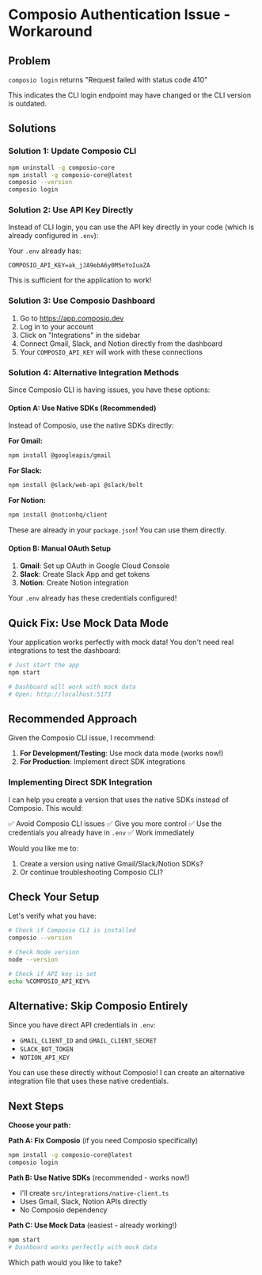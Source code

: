 # Composio Authentication Issue - Workaround

## Problem
`composio login` returns "Request failed with status code 410"

This indicates the CLI login endpoint may have changed or the CLI version is outdated.

## Solutions

### Solution 1: Update Composio CLI
```bash
npm uninstall -g composio-core
npm install -g composio-core@latest
composio --version
composio login
```

### Solution 2: Use API Key Directly
Instead of CLI login, you can use the API key directly in your code (which is already configured in `.env`):

Your `.env` already has:
```env
COMPOSIO_API_KEY=ak_jJA9ebA6y0M5eYoIuaZA
```

This is sufficient for the application to work!

### Solution 3: Use Composio Dashboard
1. Go to https://app.composio.dev
2. Log in to your account
3. Click on "Integrations" in the sidebar
4. Connect Gmail, Slack, and Notion directly from the dashboard
5. Your `COMPOSIO_API_KEY` will work with these connections

### Solution 4: Alternative Integration Methods

Since Composio CLI is having issues, you have these options:

#### Option A: Use Native SDKs (Recommended)
Instead of Composio, use the native SDKs directly:

**For Gmail:**
```bash
npm install @googleapis/gmail
```

**For Slack:**
```bash
npm install @slack/web-api @slack/bolt
```

**For Notion:**
```bash
npm install @notionhq/client
```

These are already in your `package.json`! You can use them directly.

#### Option B: Manual OAuth Setup
1. **Gmail**: Set up OAuth in Google Cloud Console
2. **Slack**: Create Slack App and get tokens
3. **Notion**: Create Notion integration

Your `.env` already has these credentials configured!

## Quick Fix: Use Mock Data Mode

Your application works perfectly with mock data! You don't need real integrations to test the dashboard:

```bash
# Just start the app
npm start

# Dashboard will work with mock data
# Open: http://localhost:5173
```

## Recommended Approach

Given the Composio CLI issue, I recommend:

1. **For Development/Testing**: Use mock data mode (works now!)
2. **For Production**: Implement direct SDK integrations

### Implementing Direct SDK Integration

I can help you create a version that uses the native SDKs instead of Composio. This would:

✅ Avoid Composio CLI issues
✅ Give you more control
✅ Use the credentials you already have in `.env`
✅ Work immediately

Would you like me to:
1. Create a version using native Gmail/Slack/Notion SDKs?
2. Or continue troubleshooting Composio CLI?

## Check Your Setup

Let's verify what you have:

```bash
# Check if Composio CLI is installed
composio --version

# Check Node version
node --version

# Check if API key is set
echo %COMPOSIO_API_KEY%
```

## Alternative: Skip Composio Entirely

Since you have direct API credentials in `.env`:
- `GMAIL_CLIENT_ID` and `GMAIL_CLIENT_SECRET`
- `SLACK_BOT_TOKEN`
- `NOTION_API_KEY`

You can use these directly without Composio! I can create an alternative integration file that uses these native credentials.

## Next Steps

**Choose your path:**

**Path A: Fix Composio** (if you need Composio specifically)
```bash
npm install -g composio-core@latest
composio login
```

**Path B: Use Native SDKs** (recommended - works now!)
- I'll create `src/integrations/native-client.ts`
- Uses Gmail, Slack, Notion APIs directly
- No Composio dependency

**Path C: Use Mock Data** (easiest - already working!)
```bash
npm start
# Dashboard works perfectly with mock data
```

Which path would you like to take?
